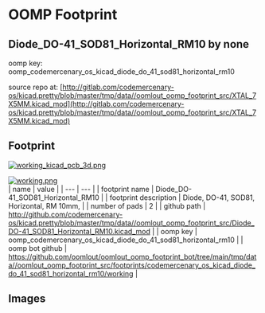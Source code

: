 # OOMP Footprint  
## Diode_DO-41_SOD81_Horizontal_RM10  by none  
  
oomp key: oomp_codemercenary_os_kicad_diode_do_41_sod81_horizontal_rm10  
  
source repo at: [http://gitlab.com/codemercenary-os/kicad.pretty/blob/master/tmp/data//oomlout_oomp_footprint_src/XTAL_7X5MM.kicad_mod](http://gitlab.com/codemercenary-os/kicad.pretty/blob/master/tmp/data//oomlout_oomp_footprint_src/XTAL_7X5MM.kicad_mod)  
## Footprint  
  
[![working_kicad_pcb_3d.png](working_kicad_pcb_3d_600.png)](working_kicad_pcb_3d.png)  
  
[![working.png](working_600.png)](working.png)  
| name | value | 
| --- | --- | 
| footprint name | Diode_DO-41_SOD81_Horizontal_RM10 | 
| footprint description | Diode, DO-41, SOD81, Horizontal, RM 10mm, | 
| number of pads | 2 | 
| github path | http://github.com/codemercenary-os/kicad.pretty/blob/master/tmp/data//oomlout_oomp_footprint_src/Diode_DO-41_SOD81_Horizontal_RM10.kicad_mod | 
| oomp key | oomp_codemercenary_os_kicad_diode_do_41_sod81_horizontal_rm10 | 
| oomp bot github | https://github.com/oomlout/oomlout_oomp_footprint_bot/tree/main/tmp/data//oomlout_oomp_footprint_src/footprints/codemercenary_os_kicad_diode_do_41_sod81_horizontal_rm10/working | 
## Images  
